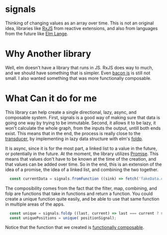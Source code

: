 # signals

Thinking of changing values as an array over time. This is not an original idea, libraries like [RxJS](https://github.com/Reactive-Extensions/RxJS) from reactive extensions, and also from languages from the future like [Elm Lange](http://elm-lang.org/).

# Why Another library

Well, elm doesn't have a library that runs in JS. RxJS does way to much, and we should have something that is simpler. Even [bacon js](https://baconjs.github.io/) is still not small. I also wanted something that was more functionally composable.

# What Can it do for me

This library can help create a single directional, lazy, async, and composable system. First, signals is a good way of making sure that data is going one way by trying to be immutable. Second, it allows it to be lazy, it won't calculate the whole graph, from the inputs the output, untill both ends exist. This means that in the end, the process is really close to the [transducer](http://jlongster.com/Transducers.js--A-JavaScript-Library-for-Transformation-of-Data), by implementing in lazy data structure with elm's [foldp](http://package.elm-lang.org/packages/elm-lang/core/1.1.0/Signal). 

It is async, since it is for the most part, a linked list to a value in the future, or potentially in the future. At the moment, the library utilizes [Promise](https://developer.mozilla.org/en-US/docs/Web/JavaScript/Reference/Global_Objects/Promise). This means that values don't have to be known at the time of the creation, and that values can be added over time. So in the end, this is an extension of the idea of a promise, the idea of a linked list, and combining the two together. 
```javascript
  const currentData = signals.fromFunction ((sink) => fetch('fakeData.com/table').then(sink));
```

The composibility comes from the fact that the filter, map, combining, and folp are functions that take in functions and return a function. You could create a unique function quite easily, and be able to use that same function in multiple areas of the apps.
```javascript 
  const unique = signals.foldp ((last, current) => last === current ? signal.NONE : current, null)
  const uniquePositions = unique( positionSignal);
```
Notice that the function that we created is [functionally composable](https://en.wikipedia.org/wiki/Function_composition_(computer_science)).

